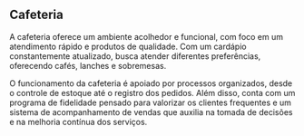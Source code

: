 ## Cafeteria 

A cafeteria oferece um ambiente acolhedor e funcional, com foco em um atendimento rápido e produtos de qualidade. Com um cardápio constantemente atualizado, busca atender diferentes preferências, oferecendo cafés, lanches e sobremesas.

O funcionamento da cafeteria é apoiado por processos organizados, desde o controle de estoque até o registro dos pedidos. Além disso, conta com um programa de fidelidade pensado para valorizar os clientes frequentes e um sistema de acompanhamento de vendas que auxilia na tomada de decisões e na melhoria contínua dos serviços.

